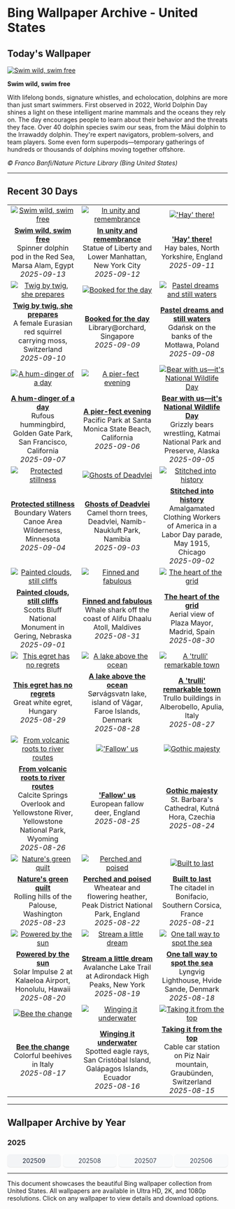 # Bing Wallpaper Archive - United States

## Today's Wallpaper

[![Swim wild, swim free](https://www.bing.com/th?id=OHR.SpinnerDolphins_EN-US8860882818_UHD.jpg&pid=hp&w=2560)](https://bing.codexun.com/us/detail/20250913)

**Swim wild, swim free**

With lifelong bonds, signature whistles, and echolocation, dolphins are more than just smart swimmers. First observed in 2022, World Dolphin Day shines a light on these intelligent marine mammals and the oceans they rely on. The day encourages people to learn about their behavior and the threats they face. Over 40 dolphin species swim our seas, from the Māui dolphin to the Irrawaddy dolphin. They're expert navigators, problem-solvers, and team players. Some even form superpods—temporary gatherings of hundreds or thousands of dolphins moving together offshore.

*© Franco Banfi/Nature Picture Library (Bing United States)*

---

## Recent 30 Days

| | | |
|:---:|:---:|:---:|
| [![Swim wild, swim free](https://www.bing.com/th?id=OHR.SpinnerDolphins_EN-US8860882818_UHD.jpg&pid=hp&w=2560)](https://bing.codexun.com/us/detail/20250913) | [![In unity and remembrance](https://www.bing.com/th?id=OHR.LibertyManhattan_EN-US8781721086_UHD.jpg&pid=hp&w=2560)](https://bing.codexun.com/us/detail/20250912) | [!['Hay' there!](https://www.bing.com/th?id=OHR.YorkshireHay_EN-US8523120193_UHD.jpg&pid=hp&w=2560)](https://bing.codexun.com/us/detail/20250911) | 
| **[Swim wild, swim free](https://bing.codexun.com/us/detail/20250913)**<br>Spinner dolphin pod in the Red Sea, Marsa Alam, Egypt<br>*2025-09-13* | **[In unity and remembrance](https://bing.codexun.com/us/detail/20250912)**<br>Statue of Liberty and Lower Manhattan, New York City<br>*2025-09-12* | **['Hay' there!](https://bing.codexun.com/us/detail/20250911)**<br>Hay bales, North Yorkshire, England<br>*2025-09-11* | 
| [![Twig by twig, she prepares](https://www.bing.com/th?id=OHR.SwissSquirrel_EN-US8185093853_UHD.jpg&pid=hp&w=2560)](https://bing.codexun.com/us/detail/20250910) | [![Booked for the day](https://www.bing.com/th?id=OHR.OrchardLibrary_EN-US8095609746_UHD.jpg&pid=hp&w=2560)](https://bing.codexun.com/us/detail/20250909) | [![Pastel dreams and still waters](https://www.bing.com/th?id=OHR.BlueGdansk_EN-US8032283831_UHD.jpg&pid=hp&w=2560)](https://bing.codexun.com/us/detail/20250908) | 
| **[Twig by twig, she prepares](https://bing.codexun.com/us/detail/20250910)**<br>A female Eurasian red squirrel carrying moss, Switzerland<br>*2025-09-10* | **[Booked for the day](https://bing.codexun.com/us/detail/20250909)**<br>Library@orchard, Singapore<br>*2025-09-09* | **[Pastel dreams and still waters](https://bing.codexun.com/us/detail/20250908)**<br>Gdańsk on the banks of the Motława, Poland<br>*2025-09-08* | 
| [![A hum-dinger of a day](https://www.bing.com/th?id=OHR.RufousHummer_EN-US7346003108_UHD.jpg&pid=hp&w=2560)](https://bing.codexun.com/us/detail/20250907) | [![A pier-fect evening](https://www.bing.com/th?id=OHR.SunsetPier_EN-US7261804528_UHD.jpg&pid=hp&w=2560)](https://bing.codexun.com/us/detail/20250906) | [![Bear with us—it's National Wildlife Day](https://www.bing.com/th?id=OHR.WrestlingBears_EN-US4338158114_UHD.jpg&pid=hp&w=2560)](https://bing.codexun.com/us/detail/20250905) | 
| **[A hum-dinger of a day](https://bing.codexun.com/us/detail/20250907)**<br>Rufous hummingbird, Golden Gate Park, San Francisco, California<br>*2025-09-07* | **[A pier-fect evening](https://bing.codexun.com/us/detail/20250906)**<br>Pacific Park at Santa Monica State Beach, California<br>*2025-09-06* | **[Bear with us—it's National Wildlife Day](https://bing.codexun.com/us/detail/20250905)**<br>Grizzly bears wrestling, Katmai National Park and Preserve, Alaska<br>*2025-09-05* | 
| [![Protected stillness](https://www.bing.com/th?id=OHR.MinnesotaWaters_EN-US4282198656_UHD.jpg&pid=hp&w=2560)](https://bing.codexun.com/us/detail/20250904) | [![Ghosts of Deadvlei](https://www.bing.com/th?id=OHR.DeadvleiTrees_EN-US4233800313_UHD.jpg&pid=hp&w=2560)](https://bing.codexun.com/us/detail/20250903) | [![Stitched into history](https://www.bing.com/th?id=OHR.LaborDayChicago_EN-US3947410593_UHD.jpg&pid=hp&w=2560)](https://bing.codexun.com/us/detail/20250902) | 
| **[Protected stillness](https://bing.codexun.com/us/detail/20250904)**<br>Boundary Waters Canoe Area Wilderness, Minnesota<br>*2025-09-04* | **[Ghosts of Deadvlei](https://bing.codexun.com/us/detail/20250903)**<br>Camel thorn trees, Deadvlei, Namib-Naukluft Park, Namibia<br>*2025-09-03* | **[Stitched into history](https://bing.codexun.com/us/detail/20250902)**<br>Amalgamated Clothing Workers of America in a Labor Day parade, May 1915, Chicago<br>*2025-09-02* | 
| [![Painted clouds, still cliffs](https://www.bing.com/th?id=OHR.ScottsBluff_EN-US3893566724_UHD.jpg&pid=hp&w=2560)](https://bing.codexun.com/us/detail/20250901) | [![Finned and fabulous](https://www.bing.com/th?id=OHR.MaldivesWhaleShark_EN-US3819740955_UHD.jpg&pid=hp&w=2560)](https://bing.codexun.com/us/detail/20250831) | [![The heart of the grid](https://www.bing.com/th?id=OHR.PlazaMayor_EN-US3692727880_UHD.jpg&pid=hp&w=2560)](https://bing.codexun.com/us/detail/20250830) | 
| **[Painted clouds, still cliffs](https://bing.codexun.com/us/detail/20250901)**<br>Scotts Bluff National Monument in Gering, Nebraska<br>*2025-09-01* | **[Finned and fabulous](https://bing.codexun.com/us/detail/20250831)**<br>Whale shark off the coast of Alifu Dhaalu Atoll, Maldives<br>*2025-08-31* | **[The heart of the grid](https://bing.codexun.com/us/detail/20250830)**<br>Aerial view of Plaza Mayor, Madrid, Spain<br>*2025-08-30* | 
| [![This egret has no regrets](https://www.bing.com/th?id=OHR.WhiteEgret_EN-US3605994040_UHD.jpg&pid=hp&w=2560)](https://bing.codexun.com/us/detail/20250829) | [![A lake above the ocean](https://www.bing.com/th?id=OHR.FaroeLake_EN-US3557234950_UHD.jpg&pid=hp&w=2560)](https://bing.codexun.com/us/detail/20250828) | [![A 'trulli' remarkable town](https://www.bing.com/th?id=OHR.TrulliHouses_EN-US3489439665_UHD.jpg&pid=hp&w=2560)](https://bing.codexun.com/us/detail/20250827) | 
| **[This egret has no regrets](https://bing.codexun.com/us/detail/20250829)**<br>Great white egret, Hungary<br>*2025-08-29* | **[A lake above the ocean](https://bing.codexun.com/us/detail/20250828)**<br>Sørvágsvatn lake, island of Vágar, Faroe Islands, Denmark<br>*2025-08-28* | **[A 'trulli' remarkable town](https://bing.codexun.com/us/detail/20250827)**<br>Trullo buildings in Alberobello, Apulia, Italy<br>*2025-08-27* | 
| [![From volcanic roots to river routes](https://www.bing.com/th?id=OHR.YellowstoneRiver_EN-US3380364726_UHD.jpg&pid=hp&w=2560)](https://bing.codexun.com/us/detail/20250826) | [!['Fallow' us](https://www.bing.com/th?id=OHR.CervusDama_EN-US3217647015_UHD.jpg&pid=hp&w=2560)](https://bing.codexun.com/us/detail/20250825) | [![Gothic majesty](https://www.bing.com/th?id=OHR.SaintBarbaras_EN-US3076115197_UHD.jpg&pid=hp&w=2560)](https://bing.codexun.com/us/detail/20250824) | 
| **[From volcanic roots to river routes](https://bing.codexun.com/us/detail/20250826)**<br>Calcite Springs Overlook and Yellowstone River, Yellowstone National Park, Wyoming<br>*2025-08-26* | **['Fallow' us](https://bing.codexun.com/us/detail/20250825)**<br>European fallow deer, England<br>*2025-08-25* | **[Gothic majesty](https://bing.codexun.com/us/detail/20250824)**<br>St. Barbara's Cathedral, Kutná Hora, Czechia<br>*2025-08-24* | 
| [![Nature's green quilt](https://www.bing.com/th?id=OHR.PalouseWA_EN-US2419102005_UHD.jpg&pid=hp&w=2560)](https://bing.codexun.com/us/detail/20250823) | [![Perched and poised](https://www.bing.com/th?id=OHR.WheatearBird_EN-US2132045619_UHD.jpg&pid=hp&w=2560)](https://bing.codexun.com/us/detail/20250822) | [![Built to last](https://www.bing.com/th?id=OHR.CitadelBonifacio_EN-US2046177235_UHD.jpg&pid=hp&w=2560)](https://bing.codexun.com/us/detail/20250821) | 
| **[Nature's green quilt](https://bing.codexun.com/us/detail/20250823)**<br>Rolling hills of the Palouse, Washington<br>*2025-08-23* | **[Perched and poised](https://bing.codexun.com/us/detail/20250822)**<br>Wheatear and flowering heather, Peak District National Park, England<br>*2025-08-22* | **[Built to last](https://bing.codexun.com/us/detail/20250821)**<br>The citadel in Bonifacio, Southern Corsica, France<br>*2025-08-21* | 
| [![Powered by the sun](https://www.bing.com/th?id=OHR.SolarAviation_EN-US1940905760_UHD.jpg&pid=hp&w=2560)](https://bing.codexun.com/us/detail/20250820) | [![Stream a little dream](https://www.bing.com/th?id=OHR.AvalancheLake_EN-US1814683119_UHD.jpg&pid=hp&w=2560)](https://bing.codexun.com/us/detail/20250819) | [![One tall way to spot the sea](https://www.bing.com/th?id=OHR.LyngvigLighthouse_EN-US1600601632_UHD.jpg&pid=hp&w=2560)](https://bing.codexun.com/us/detail/20250818) | 
| **[Powered by the sun](https://bing.codexun.com/us/detail/20250820)**<br>Solar Impulse 2 at Kalaeloa Airport, Honolulu, Hawaii<br>*2025-08-20* | **[Stream a little dream](https://bing.codexun.com/us/detail/20250819)**<br>Avalanche Lake Trail at Adirondack High Peaks, New York<br>*2025-08-19* | **[One tall way to spot the sea](https://bing.codexun.com/us/detail/20250818)**<br>Lyngvig Lighthouse, Hvide Sande, Denmark<br>*2025-08-18* | 
| [![Bee the change](https://www.bing.com/th?id=OHR.ColorfulBeehives_EN-US1476944743_UHD.jpg&pid=hp&w=2560)](https://bing.codexun.com/us/detail/20250817) | [![Winging it underwater](https://www.bing.com/th?id=OHR.SpottedEagleRay_EN-US9227600044_UHD.jpg&pid=hp&w=2560)](https://bing.codexun.com/us/detail/20250816) | [![Taking it from the top](https://www.bing.com/th?id=OHR.PizNairPeak_EN-US9097547756_UHD.jpg&pid=hp&w=2560)](https://bing.codexun.com/us/detail/20250815) | 
| **[Bee the change](https://bing.codexun.com/us/detail/20250817)**<br>Colorful beehives in Italy<br>*2025-08-17* | **[Winging it underwater](https://bing.codexun.com/us/detail/20250816)**<br>Spotted eagle rays, San Cristóbal Island, Galápagos Islands, Ecuador<br>*2025-08-16* | **[Taking it from the top](https://bing.codexun.com/us/detail/20250815)**<br>Cable car station on Piz Nair mountain, Graubünden, Switzerland<br>*2025-08-15* | 


---

## Wallpaper Archive by Year

### 2025
<div style="display: grid; grid-template-columns: repeat(auto-fit, minmax(80px, 1fr)); gap: 6px; margin: 12px 0;">
<a href="https://bing.codexun.com/us/archive/202509" style="padding: 6px 12px; font-size: 14px; border-radius: 6px; box-shadow: 0 1px 2px rgba(0,0,0,0.1); background-color: #f3f4f6; color: #374151; text-decoration: none; text-align: center; transition: background-color 0.2s ease; font-weight: 500;">202509</a>
<a href="https://bing.codexun.com/us/archive/202508" style="padding: 6px 12px; font-size: 14px; border-radius: 6px; box-shadow: 0 1px 2px rgba(0,0,0,0.1); background-color: #f9fafb; color: #374151; text-decoration: none; text-align: center; transition: background-color 0.2s ease;">202508</a>
<a href="https://bing.codexun.com/us/archive/202507" style="padding: 6px 12px; font-size: 14px; border-radius: 6px; box-shadow: 0 1px 2px rgba(0,0,0,0.1); background-color: #f9fafb; color: #374151; text-decoration: none; text-align: center; transition: background-color 0.2s ease;">202507</a>
<a href="https://bing.codexun.com/us/archive/202506" style="padding: 6px 12px; font-size: 14px; border-radius: 6px; box-shadow: 0 1px 2px rgba(0,0,0,0.1); background-color: #f9fafb; color: #374151; text-decoration: none; text-align: center; transition: background-color 0.2s ease;">202506</a>
</div>



---

This document showcases the beautiful Bing wallpaper collection from United States. All wallpapers are available in Ultra HD, 2K, and 1080p resolutions. Click on any wallpaper to view details and download options.
